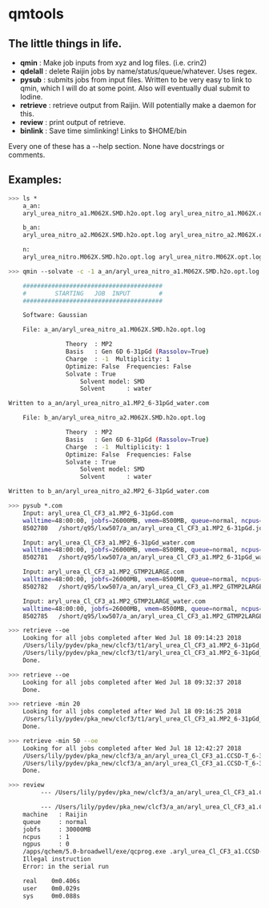 # qmtools

## The little things in life.

* **qmin**      : Make job inputs from xyz and log files. (i.e. crin2)
* **qdelall**   : delete Raijin jobs by name/status/queue/whatever. Uses regex.
* **pysub**     : submits jobs from input files. Written to be very easy to link to qmin, which I will do at some point. Also will eventually dual submit to Iodine.
* **retrieve**  : retrieve output from Raijin. Will potentially make a daemon for this.
* **review**    : print output of retrieve.
* **binlink**   : Save time simlinking! Links to $HOME/bin

Every one of these has a --help section. None have docstrings or comments.

## Examples:
```bash
>>> ls *
    a_an:
    aryl_urea_nitro_a1.M062X.SMD.h2o.opt.log aryl_urea_nitro_a1.M062X.opt.log

    b_an:
    aryl_urea_nitro_a2.M062X.SMD.h2o.opt.log aryl_urea_nitro_a2.M062X.opt.log

    n:
    aryl_urea_nitro.M062X.SMD.h2o.opt.log aryl_urea_nitro.M062X.opt.log

>>> qmin --solvate -c -1 a_an/aryl_urea_nitro_a1.M062X.SMD.h2o.opt.log b_an/aryl_urea_nitro_a2.M062X.SMD.h2o.opt.log

    #######################################
    #        STARTING   JOB  INPUT        #
    #######################################

    Software: Gaussian

    File: a_an/aryl_urea_nitro_a1.M062X.SMD.h2o.opt.log

                Theory  : MP2
                Basis   : Gen 6D 6-31pGd (Rassolov=True)
                Charge  : -1  Multiplicity: 1
                Optimize: False  Frequencies: False
                Solvate : True
                    Solvent model: SMD
                    Solvent      : water

Written to a_an/aryl_urea_nitro_a1.MP2_6-31pGd_water.com

    File: b_an/aryl_urea_nitro_a2.M062X.SMD.h2o.opt.log

                Theory  : MP2
                Basis   : Gen 6D 6-31pGd (Rassolov=True)
                Charge  : -1  Multiplicity: 1
                Optimize: False  Frequencies: False
                Solvate : True
                    Solvent model: SMD
                    Solvent      : water

Written to b_an/aryl_urea_nitro_a2.MP2_6-31pGd_water.com
```

```bash
>>> pysub *.com
    Input: aryl_urea_Cl_CF3_a1.MP2_6-31pGd.com
    walltime=48:00:00, jobfs=26000MB, vmem=8500MB, queue=normal, ncpus=4
    8502780   /short/q95/lxw507/a_an/aryl_urea_Cl_CF3_a1.MP2_6-31pGd.job

    Input: aryl_urea_Cl_CF3_a1.MP2_6-31pGd_water.com
    walltime=48:00:00, jobfs=26000MB, vmem=8500MB, queue=normal, ncpus=4
    8502781   /short/q95/lxw507/a_an/aryl_urea_Cl_CF3_a1.MP2_6-31pGd_water.job

    Input: aryl_urea_Cl_CF3_a1.MP2_GTMP2LARGE.com
    walltime=48:00:00, jobfs=26000MB, vmem=8500MB, queue=normal, ncpus=4
    8502782   /short/q95/lxw507/a_an/aryl_urea_Cl_CF3_a1.MP2_GTMP2LARGE.job

    Input: aryl_urea_Cl_CF3_a1.MP2_GTMP2LARGE_water.com
    walltime=48:00:00, jobfs=26000MB, vmem=8500MB, queue=normal, ncpus=4
    8502785   /short/q95/lxw507/a_an/aryl_urea_Cl_CF3_a1.MP2_GTMP2LARGE_water.job
```

```bash
>>> retrieve --oe
    Looking for all jobs completed after Wed Jul 18 09:14:23 2018
    /Users/lily/pydev/pka_new/clcf3/t1/aryl_urea_Cl_CF3_a1.MP2_6-31pGd_water.log
    /Users/lily/pydev/pka_new/clcf3/t1/aryl_urea_Cl_CF3_a1.MP2_6-31pGd_water.job.o8502881
    Done.

>>> retrieve --oe
    Looking for all jobs completed after Wed Jul 18 09:32:37 2018
    Done.

>>> retrieve -min 20
    Looking for all jobs completed after Wed Jul 18 09:16:25 2018
    /Users/lily/pydev/pka_new/clcf3/t1/aryl_urea_Cl_CF3_a1.MP2_6-31pGd_water.log
    Done.
```
```bash
>>> retrieve -min 50 --oe
    Looking for all jobs completed after Wed Jul 18 12:42:27 2018
    /Users/lily/pydev/pka_new/clcf3/a_an/aryl_urea_Cl_CF3_a1.CCSD-T_6-31pGd.out
    /Users/lily/pydev/pka_new/clcf3/a_an/aryl_urea_Cl_CF3_a1.CCSD-T_6-31pGd.job.o8510325
    Done.

>>> review
         --- /Users/lily/pydev/pka_new/clcf3/a_an/aryl_urea_Cl_CF3_a1.CCSD-T_6-31pGd.out ---

         --- /Users/lily/pydev/pka_new/clcf3/a_an/aryl_urea_Cl_CF3_a1.CCSD-T_6-31pGd.job.o8510325 ---
    machine   : Raijin
    queue     : normal
    jobfs     : 30000MB
    ncpus     : 1
    ngpus     : 0
    /apps/qchem/5.0-broadwell/exe/qcprog.exe .aryl_urea_Cl_CF3_a1.CCSD-T_6-31pGd.in.20867.qcin.1 /jobfs/local/8510325.r-man2/aryl_urea_Cl_CF3_a1.CCSD-T_6-31pGd.mo/
    Illegal instruction
    Error: in the serial run

    real    0m0.406s
    user    0m0.029s
    sys     0m0.088s
```
